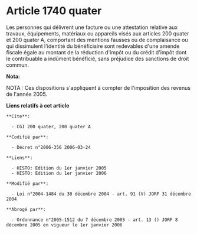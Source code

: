 # Article 1740 quater

Les personnes qui délivrent une facture ou une attestation relative aux travaux, équipements, matériaux ou appareils visés
aux articles 200 quater et 200 quater A, comportant des mentions fausses ou de complaisance ou qui dissimulent l'identité du
bénéficiaire sont redevables d'une amende fiscale égale au montant de la réduction d'impôt ou du crédit d'impôt dont le
contribuable a indûment bénéficié, sans préjudice des sanctions de droit commun.

**Nota:**

NOTA : Ces dispositions s'appliquent à compter de l'imposition des revenus de l'année 2005.

**Liens relatifs à cet article**

	**Cite**:

	  - CGI 200 quater, 200 quater A

	**Codifié par**:

	  - Décret n°2006-356 2006-03-24

	**Liens**:

	  - HISTO: Edition du 1er janvier 2005
	  - HISTO: Edition du 1er janvier 2006

	**Modifié par**:

	  - Loi n°2004-1484 du 30 décembre 2004 - art. 91 (V) JORF 31 décembre 2004

	**Abrogé par**:

	  - Ordonnance n°2005-1512 du 7 décembre 2005 - art. 13 () JORF 8 décembre 2005 en vigueur le 1er janvier 2006
